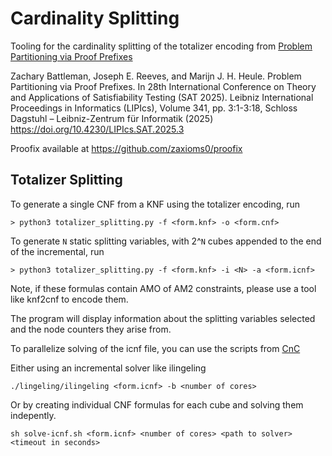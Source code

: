 # Cardinality Splitting

Tooling for the cardinality splitting of the totalizer encoding from [Problem Partitioning via Proof Prefixes](drops.dagstuhl.de/entities/document/10.4230/LIPIcs.SAT.2025.3)

Zachary Battleman, Joseph E. Reeves, and Marijn J. H. Heule. Problem Partitioning via Proof Prefixes. In 28th International Conference on Theory and Applications of Satisfiability Testing (SAT 2025). Leibniz International Proceedings in Informatics (LIPIcs), Volume 341, pp. 3:1-3:18, Schloss Dagstuhl – Leibniz-Zentrum für Informatik (2025) https://doi.org/10.4230/LIPIcs.SAT.2025.3


Proofix available at https://github.com/zaxioms0/proofix


## Totalizer Splitting 

To generate a single CNF from a KNF using the totalizer encoding, run 

  `> python3 totalizer_splitting.py -f <form.knf> -o <form.cnf>`

To generate `N` static splitting variables, with 2^`N` cubes appended to the end of the incremental, run 

  `> python3 totalizer_splitting.py -f <form.knf> -i <N> -a <form.icnf>`

Note, if these formulas contain AMO of AM2 constraints, please use a tool like knf2cnf to encode them. 

The program will display information about the splitting variables selected and the node counters they arise from. 

To parallelize solving of the icnf file, you can use the scripts from [CnC](https://github.com/marijnheule/CnC) 

Either using an incremental solver like ilingeling

  `./lingeling/ilingeling <form.icnf> -b <number of cores>` 

Or by creating individual CNF formulas for each cube and solving them indepently. 

  `sh solve-icnf.sh <form.icnf> <number of cores> <path to solver> <timeout in seconds>`